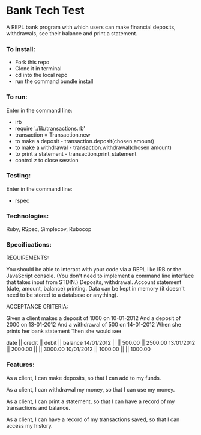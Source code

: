 # Bank Tech Test #

A REPL bank program with which users can make financial deposits, withdrawals, see their balance and print a statement. 

### To install: ###

* Fork this repo
* Clone it in terminal
* cd into the local repo
* run the command bundle install

### To run: ###

Enter in the command line:

* irb
* require './lib/transactions.rb'
* transaction = Transaction.new
* to make a deposit -
transaction.deposit(chosen amount)
* to make a withdrawal -
transaction.withdrawal(chosen amount)
* to print a statement -
transaction.print_statement
* control z to close session

### Testing: ###

Enter in the command line:

* rspec

### Technologies: ###

Ruby, RSpec, Simplecov, Rubocop

### Specifications: ###

REQUIREMENTS:

You should be able to interact with your code via a REPL like IRB or the JavaScript console. (You don't need to implement a command line interface that takes input from STDIN.)
Deposits, withdrawal.
Account statement (date, amount, balance) printing.
Data can be kept in memory (it doesn't need to be stored to a database or anything).


ACCEPTANCE CRITERIA:

Given a client makes a deposit of 1000 on 10-01-2012
And a deposit of 2000 on 13-01-2012
And a withdrawal of 500 on 14-01-2012
When she prints her bank statement
Then she would see

date || credit || debit || balance
14/01/2012 || || 500.00 || 2500.00
13/01/2012 || 2000.00 || || 3000.00
10/01/2012 || 1000.00 || || 1000.00

### Features: ###

As a client,
I can make deposits,
so that I can add to my funds.

As a client,
I can withdrawal my money,
so that I can use my money.

As a client,
I can print a statement,
so that I can have a record of my transactions and balance.

As a client,
I can have a record of my transactions saved,
so that I can access my history.
